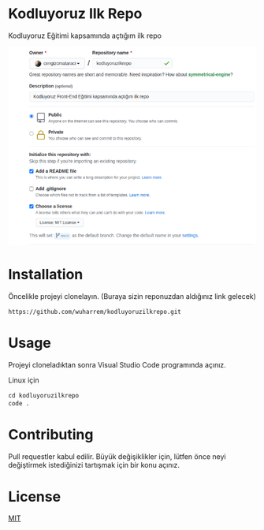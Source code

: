 # Kodluyoruz Ilk Repo
Kodluyoruz Eğitimi kapsamında açtığım ilk repo

![Image](https://raw.githubusercontent.com/Kodluyoruz/taskforce/main/git/odev1/figures/github.png)

# Installation
Öncelikle projeyi clonelayın. (Buraya sizin reponuzdan aldığınız link gelecek)

```
https://github.com/wuharrem/kodluyoruzilkrepo.git
```
# Usage

Projeyi cloneladıktan sonra Visual Studio Code programında açınız.

Linux için

```
cd kodluyoruzilkrepo
code .
```
# Contributing

Pull requestler kabul edilir. Büyük değişiklikler için, lütfen önce neyi değiştirmek istediğinizi tartışmak için bir konu açınız.

# License

[MIT](http://a.com)
